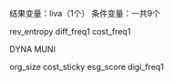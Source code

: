 

结果变量：liva（1个）
条件变量：一共9个

rev_entropy
diff_freq1
cost_freq1

DYNA
MUNI

org_size
cost_sticky
esg_score
digi_freq1
